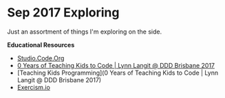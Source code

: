 # Sep 2017 Exploring

Just an assortment of things I'm exploring on the side.

**Educational Resources**

- [Studio.Code.Org](https://studio.code.org/courses)
- [0 Years of Teaching Kids to Code | Lynn Langit @ DDD Brisbane 2017](https://www.youtube.com/watch?v=qvlagmWufhQ)
- [Teaching Kids Programming](0 Years of Teaching Kids to Code | Lynn Langit @ DDD Brisbane 2017)
- [Exercism.io](http://exercism.io/)

